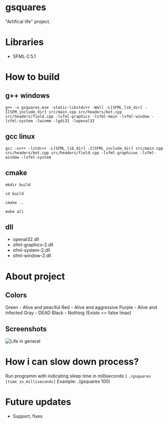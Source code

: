 # gsquares
"Artifical life" project.

Libraries
============
* SFML-2.5.1

How to build
===================
g++ windows
--------------
`g++ -o gsquares.exe -static-libstdc++ -Wall -L[SFML_lib_dir] -I[SFM_include_dir] src/main.cpp src/headers/bot.cpp src/headers/field.cpp -lsfml-graphics -lsfml-main -lsfml-window -lsfml-system -lwinmm -lgdi32 -lopenal32`

gcc linux
----------------
`gcc -xc++ -lstdc++ -L[SFML_lib_dir] -I[SFML_include_dir] src/main.cpp src/headers/bot.cpp src/headers/field.cpp -lsfml-graphicws -lsfml-window -lsfml-system`

cmake
--------------
`mkdir build`

`cd build`

`cmake ..`

`make all`

dll
----------------
* openal32.dll
* sfml-graphics-2.dll
* sfml-system-2.dll
* sfml-window-2.dll

About project
===============

Colors
----------------
Green - Alive and peaciful
Red - Alive and aggressive
Purple - Alive and infected
Gray - DEAD
Black - Nothing (Exists == false lmao)

Screenshots
-------------------
![Life in general](https://cdn.discordapp.com/attachments/698171873208303646/719112712210088016/2020-05-20_16-20-24.png)

How i can slow down process?
=====================================
Run programm with indicating sleep time in milliseconds ( `./gsquares [time_in_milliseconds]` Example: ./gsquares 100)

Future updates
==============
* Support, fixes
